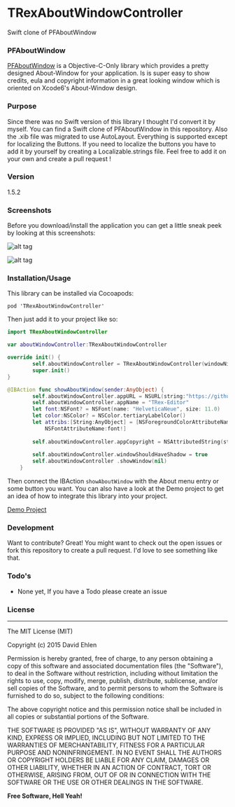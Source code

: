 # TRexAboutWindowController
Swift clone of PFAboutWindow

### PFAboutWindow
[PFAboutWindow](https://github.com/perfaram/PFAboutWindow) is a Objective-C-Only library which provides a pretty designed About-Window for your application. Is is super easy to show credits, eula and copyright information in a great looking window which is oriented on Xcode6's About-Window design.

### Purpose
Since there was no Swift version of this library I thought I'd convert it by myself. You can find a Swift clone of PFAboutWindow in this repository. Also the .xib file was migrated to use AutoLayout. Everything is supported except for localizing the Buttons. If you need to localize the buttons you have to add it by yourself by creating a Localizable.strings file. Feel free to add it on your own and create a pull request !

### Version
1.5.2

### Screenshots
Before you download/install the application you can get a little sneak peek by looking at this screenshots:

![alt tag](https://raw.github.com/dehlen/TRexAboutWindowController/master/screenshot1.png)

![alt tag](https://raw.github.com/dehlen/TRexAboutWindowController/master/screenshot2.png)

### Installation/Usage

This library can be installed via Cocoapods:

```
pod 'TRexAboutWindowController'
```

Then just add it to your project like so:

```swift
import TRexAboutWindowController

var aboutWindowController:TRexAboutWindowController

override init() {
        self.aboutWindowController = TRexAboutWindowController(windowNibName: "PFAboutWindow")
        super.init()
}

@IBAction func showAboutWindow(sender:AnyObject) {
        self.aboutWindowController.appURL = NSURL(string:"https://github.com/T-Rex-Editor/")!
        self.aboutWindowController.appName = "TRex-Editor"
        let font:NSFont? = NSFont(name: "HelveticaNeue", size: 11.0)
        let color:NSColor? = NSColor.tertiaryLabelColor()
        let attribs:[String:AnyObject] = [NSForegroundColorAttributeName:color!,
            NSFontAttributeName:font!]
        
        self.aboutWindowController.appCopyright = NSAttributedString(string: "Copyright (c) 2015 David Ehlen", attributes: attribs)
        
        self.aboutWindowController.windowShouldHaveShadow = true
        self.aboutWindowController .showWindow(nil)
    }

```

Then connect the IBAction `showAboutWindow` with the About menu entry or some button you want.
You can also have a look at the Demo project to get an idea of how to integrate this library into your project.

[Demo Project](https://github.com/dehlen/TRexAboutWindowControllerDemo)

### Development

Want to contribute? Great!
You might want to check out the open issues or fork this repository to create a pull request. I'd love to see something like that.

### Todo's
- None yet, If you have a Todo please create an issue

### License
----

The MIT License (MIT)

Copyright (c) 2015 David Ehlen

Permission is hereby granted, free of charge, to any person obtaining a copy
of this software and associated documentation files (the "Software"), to deal
in the Software without restriction, including without limitation the rights
to use, copy, modify, merge, publish, distribute, sublicense, and/or sell
copies of the Software, and to permit persons to whom the Software is
furnished to do so, subject to the following conditions:

The above copyright notice and this permission notice shall be included in
all copies or substantial portions of the Software.

THE SOFTWARE IS PROVIDED "AS IS", WITHOUT WARRANTY OF ANY KIND, EXPRESS OR
IMPLIED, INCLUDING BUT NOT LIMITED TO THE WARRANTIES OF MERCHANTABILITY,
FITNESS FOR A PARTICULAR PURPOSE AND NONINFRINGEMENT. IN NO EVENT SHALL THE
AUTHORS OR COPYRIGHT HOLDERS BE LIABLE FOR ANY CLAIM, DAMAGES OR OTHER
LIABILITY, WHETHER IN AN ACTION OF CONTRACT, TORT OR OTHERWISE, ARISING FROM,
OUT OF OR IN CONNECTION WITH THE SOFTWARE OR THE USE OR OTHER DEALINGS IN
THE SOFTWARE.

**Free Software, Hell Yeah!**
